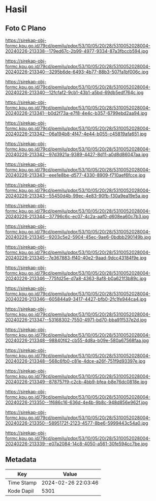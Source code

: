 # Hasil

## Foto C Plano

https://sirekap-obj-formc.kpu.go.id/79cd/pemilu/pdpr/53/10/05/20/28/5310052028004-20240226-213338--179ed67c-2b99-4977-9334-87a3fbccb594.jpg

https://sirekap-obj-formc.kpu.go.id/79cd/pemilu/pdpr/53/10/05/20/28/5310052028004-20240226-213340--3295b6de-6493-4b77-88b3-507fa1bf006c.jpg

https://sirekap-obj-formc.kpu.go.id/79cd/pemilu/pdpr/53/10/05/20/28/5310052028004-20240226-213340--12fcfaf2-9cb1-43b1-a5bd-69db5edf764c.jpg

https://sirekap-obj-formc.kpu.go.id/79cd/pemilu/pdpr/53/10/05/20/28/5310052028004-20240226-213341--b0d2f73a-e7f8-4e4c-b357-6799ebd2aa94.jpg

https://sirekap-obj-formc.kpu.go.id/79cd/pemilu/pdpr/53/10/05/20/28/5310052028004-20240226-213342--06a194b8-4f47-4e44-b055-c45819afa651.jpg

https://sirekap-obj-formc.kpu.go.id/79cd/pemilu/pdpr/53/10/05/20/28/5310052028004-20240226-213342--97d3921a-9389-4427-8d11-a0d8d86047aa.jpg

https://sirekap-obj-formc.kpu.go.id/79cd/pemilu/pdpr/53/10/05/20/28/5310052028004-20240226-213343--eee1e8be-d577-4330-8909-f710aef6fcce.jpg

https://sirekap-obj-formc.kpu.go.id/79cd/pemilu/pdpr/53/10/05/20/28/5310052028004-20240226-213343--55450d4b-99ec-4e83-90fb-f30a9ea19e5a.jpg

https://sirekap-obj-formc.kpu.go.id/79cd/pemilu/pdpr/53/10/05/20/28/5310052028004-20240226-213344--37796c6c-ec07-4c2a-aaf0-d608ea60c7b3.jpg

https://sirekap-obj-formc.kpu.go.id/79cd/pemilu/pdpr/53/10/05/20/28/5310052028004-20240226-213345--9203c5e2-5904-45ec-9ae6-0bdbb290149b.jpg

https://sirekap-obj-formc.kpu.go.id/79cd/pemilu/pdpr/53/10/05/20/28/5310052028004-20240226-213345--7e367883-ff40-40e2-9aad-9dcc43184f9e.jpg

https://sirekap-obj-formc.kpu.go.id/79cd/pemilu/pdpr/53/10/05/20/28/5310052028004-20240226-213346--775fd25e-d7a8-4363-8af8-b0a621f3b89c.jpg

https://sirekap-obj-formc.kpu.go.id/79cd/pemilu/pdpr/53/10/05/20/28/5310052028004-20240226-213346--605844a9-3417-4427-bfb0-2fc1fe944ca4.jpg

https://sirekap-obj-formc.kpu.go.id/79cd/pemilu/pdpr/53/10/05/20/28/5310052028004-20240226-213347--53168302-7550-4971-bd70-bba91f537e2d.jpg

https://sirekap-obj-formc.kpu.go.id/79cd/pemilu/pdpr/53/10/05/20/28/5310052028004-20240226-213348--98840f42-cb55-4d8a-b09e-580a67568faa.jpg

https://sirekap-obj-formc.kpu.go.id/79cd/pemilu/pdpr/53/10/05/20/28/5310052028004-20240226-213348--568c6fb0-c81e-4dce-a26f-751f9d93397e.jpg

https://sirekap-obj-formc.kpu.go.id/79cd/pemilu/pdpr/53/10/05/20/28/5310052028004-20240226-213349--878757f9-c2cb-4bb9-bfea-b8e76dc0818e.jpg

https://sirekap-obj-formc.kpu.go.id/79cd/pemilu/pdpr/53/10/05/20/28/5310052028004-20240226-213350--1f686c16-636d-4e4b-9b8c-948d856e962f.jpg

https://sirekap-obj-formc.kpu.go.id/79cd/pemilu/pdpr/53/10/05/20/28/5310052028004-20240226-213350--5895172f-2123-4577-8be6-5999443c54a0.jpg

https://sirekap-obj-formc.kpu.go.id/79cd/pemilu/pdpr/53/10/05/20/28/5310052028004-20240226-213339--e07a2084-14c8-4050-a561-30fe594cc7be.jpg


## Metadata

| Key        | Value               |
| ---------- | ------------------- |
| Time Stamp | 2024-02-26 22:03:46 |
| Kode Dapil | 5301                |




